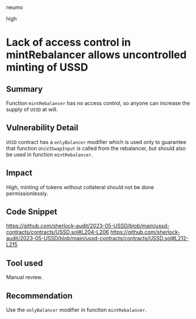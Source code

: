 neumo

high

# Lack of access control in mintRebalancer allows uncontrolled minting of USSD

## Summary
Function `mintRebalancer` has no access control, so anyone can increase the supply of `USSD` at will.

## Vulnerability Detail
`USSD` contract has a `onlyBalancer` modifier which is used only to guarantee that function `UniV3SwapInput` is called from the rebalancer, but should also be used in function `mintRebalancer`.

## Impact
High, minting of tokens without collateral should not be done permissionlessly.

## Code Snippet
https://github.com/sherlock-audit/2023-05-USSD/blob/main/ussd-contracts/contracts/USSD.sol#L204-L206
https://github.com/sherlock-audit/2023-05-USSD/blob/main/ussd-contracts/contracts/USSD.sol#L212-L215


## Tool used
Manual review.


## Recommendation
Use the `onlyBalancer` modifier in function `mintRebalancer`.